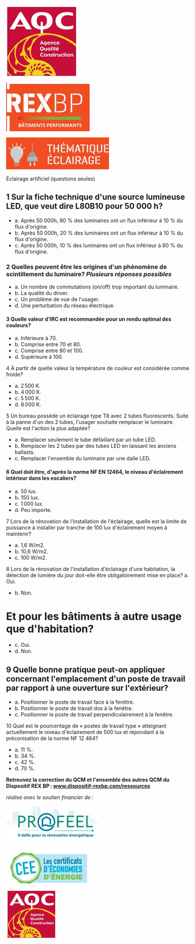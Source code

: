 ![](<images/QCM Eclairage artificiel - questions seules/_page_0_Picture_0.jpeg>)

![](<images/QCM Eclairage artificiel - questions seules/_page_0_Picture_2.jpeg>)

![](<images/QCM Eclairage artificiel - questions seules/_page_0_Picture_3.jpeg>)

Éclairage artificiel (questions seules)

## 1 Sur la fiche technique d'une source lumineuse LED, que veut dire L80B10 pour 50 000 h?

- a. Après 50 000h, 80 % des luminaires ont un flux inférieur à 10 % du flux d'origine.
- b. Après 50 000h, 20 % des luminaires ont un flux inférieur à 10 % du flux d'origine.
- c. Après 50 000h, 10 % des luminaires ont un flux inférieur à 80 % du flux d'origine.

### 2 Quelles peuvent être les origines d'un phénomène de scintillement du luminaire? *Plusieurs réponses possibles*

- a. Un nombre de commutations (on/off) trop important du luminaire.
- b. La qualité du driver.
- c. Un problème de vue de l'usager.
- d. Une perturbation du réseau électrique.

#### 3 Quelle valeur d'IRC est recommandée pour un rendu optimal des couleurs?

- a. Inférieure à 70.
- b. Comprise entre 70 et 80.
- c. Comprise entre 80 et 100.
- d. Supérieure à 100.

4 À partir de quelle valeur la température de couleur est considérée comme froide?

- a. 2 500 K.
- b. 4 000 K.
- c. 5 500 K.
- d. 8 000 K.

 5 Un bureau possède un éclairage type T8 avec 2 tubes fluorescents. Suite à la panne d'un des 2 tubes, l'usager souhaite remplacer le luminaire. Quelle est l'action la plus adaptée?

- a. Remplacer seulement le tube défaillant par un tube LED.
- b. Remplacer les 2 tubes par des tubes LED en laissant les anciens ballasts.
- c. Remplacer l'ensemble du luminaire par une dalle LED.

#### 6 Quel doit être, d'après la norme NF EN 12464, le niveau d'éclairement intérieur dans les escaliers?

- a. 50 lux.
- b. 150 lux.
- c. 1 000 lux.
- d. Peu importe.

 7 Lors de la rénovation de l'installation de l'éclairage, quelle est la limite de puissance à installer par tranche de 100 lux d'éclairement moyen à maintenir?

- a. 1,6 W/m2.
- b. 10,6 W/m2.
- c. 100 W/m2.

 8 Lors de la rénovation de l'installation d'éclairage d'une habitation, la détection de lumière du jour doit-elle être obligatoirement mise en place? a. Oui.

- b. Non.
# Et pour les bâtiments à autre usage que d'habitation?

- c. Oui.
- d. Non.

## 9 Quelle bonne pratique peut-on appliquer concernant l'emplacement d'un poste de travail par rapport à une ouverture sur l'extérieur?

- a. Positionner le poste de travail face à la fenêtre.
- b. Positionner le poste de travail dos à la fenêtre.
- c. Positionner le poste de travail perpendiculairement à la fenêtre.

10 Quel est le pourcentage de « postes de travail type » atteignant actuellement le niveau d'éclairement de 500 lux et répondant à la préconisation de la norme NF 12 464?

- a. 11 %.
- b. 34 %.
- c. 42 %.
- d. 70 %.

**Retrouvez la correction du QCM et l'ensemble des autres QCM du Dispositif REX BP : www.dispositif-rexbp.com/ressources**

*réalisé avec le soutien financier de :*

![](<images/QCM Eclairage artificiel - questions seules/_page_1_Picture_20.jpeg>)

![](<images/QCM Eclairage artificiel - questions seules/_page_1_Picture_21.jpeg>)

![](<images/QCM Eclairage artificiel - questions seules/_page_1_Picture_22.jpeg>)